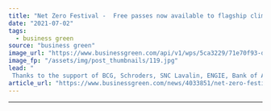 ```yaml
---
title: "Net Zero Festival -  Free passes now available to flagship climate event"
date: "2021-07-02"
tags: 
  - business green
source: "business green"
image_url: "https://www.businessgreen.com/api/v1/wps/5ca3229/71e70f93-db66-469a-aab2-8e76b503830a/5/BGNZF20-Logo-185x114.jpg"
image_fp: "/assets/img/post_thumbnails/119.jpg"
lead: "
 Thanks to the support of BCG, Schroders, SNC Lavalin, ENGIE, Bank of America, Drax, Derwent London, and Energy Saving Trust a limited number of free passes to attend the three day Net Zero Festival virtual summit are now available ..."
article_url: "https://www.businessgreen.com/news/4033851/net-zero-festival-limited-free-passes-flagship-climate-event"
---
```


---
